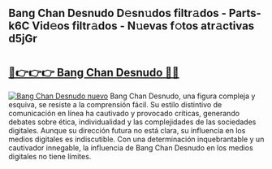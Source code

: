 ## Bang Chan Desnudo D𝚎sn𝚞dos filtr𝚊dos - Parts-k6C Vid𝚎os filtr𝚊dos - N𝚞evas f𝚘tos atr𝚊ctivas d5jGr

# <h2><a href="http://mb7s5l.tromn.icu/?c=Bang+Chan+Desnudo">🔗👉👉👉 Bang Chan Desnudo 🔗🔗</a></h2>

[![Bang Chan Desnudo nuevo](https://i.imgur.com/pEAQMta.gif)](http://mb7s5l.tromn.icu/?c=Bang+Chan+Desnudo)
Bang Chan Desnudo, una figura compleja y esquiva, se resiste a la comprensión fácil. Su estilo distintivo de comunicación en línea ha cautivado y provocado críticas, generando debates sobre ética, individualidad y las complejidades de las sociedades digitales. Aunque su dirección futura no está clara, su influencia en los medios digitales es indiscutible. Con una determinación inquebrantable y un cautivador innegable, la influencia de Bang Chan Desnudo en los medios digitales no tiene límites.
